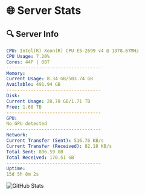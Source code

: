 # 🌐 Server Stats
## 🔍 Server Info
```yaml
CPU: Intel(R) Xeon(R) CPU E5-2699 v4 @ 1378.67MHz
CPU Usage: 7.20%
Cores: 44P | 88T
-----------------------------------
Memory:
Current Usage: 8.34 GB/503.74 GB
Available: 491.94 GB
-----------------------------------
Disk:
Current Usage: 28.78 GB/1.71 TB
Free: 1.60 TB
-----------------------------------
GPU:
No GPU detected
-----------------------------------
Network:
Current Transfer (Sent): 516.76 KB/s
Current Transfer (Received): 82.18 KB/s
Total Sent: 806.59 GB
Total Received: 170.51 GB
-----------------------------------
Uptime:
15d 5h 8m 2s
```
![GitHub Stats](https://img.shields.io/badge/Updated-2025-05-04_22:16:50-blue)